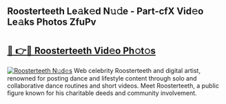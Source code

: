 ## Roosterteeth Le𝚊k𝚎d N𝚞𝚍e - Part-cfX Vid𝚎o Le𝚊ks Photos ZfuPv

# <h2><a href="http://fbezly.evod.top/?m=Roosterteeth">🔗 👉🔴 Roosterteeth Vid𝚎o Ph𝚘t𝚘s</a></h2>

[![Roosterteeth N𝚞d𝚎s](https://i.imgur.com/8V9OHl7.gif)](http://fbezly.evod.top/?m=Roosterteeth)
Web celebrity Roosterteeth and digital artist, renowned for posting dance and lifestyle content through solo and collaborative dance routines and short videos. Meet Roosterteeth, a public figure known for his charitable deeds and community involvement. 
